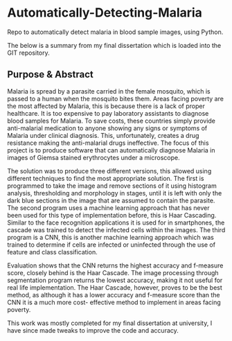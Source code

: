 # Automatically-Detecting-Malaria
Repo to automatically detect malaria in blood sample images, using Python.

The below is a summary from my final dissertation which is loaded into the GIT repository.

## Purpose & Abstract

Malaria is spread by a parasite carried in the female mosquito, which is passed to a human when the mosquito bites them. Areas facing poverty are the most affected by Malaria, this is because there is a lack of proper healthcare. It is too expensive to pay laboratory assistants to diagnose blood samples for Malaria. To save costs, these countries simply provide anti-malarial medication to anyone showing any signs or symptoms of Malaria under clinical diagnosis. This, unfortunately, creates a drug resistance making the anti-malarial drugs ineffective. The focus of this project is to produce software that can automatically diagnose Malaria in images of Giemsa stained erythrocytes under a microscope.

The solution was to produce three different versions, this allowed using different techniques to find the most appropriate solution. The first is programmed to take the image and remove sections of it using histogram analysis, thresholding and morphology in stages, until it is left with only the dark blue sections in the image that are assumed to contain the parasite. The second program uses a machine learning approach that has never been used for this type of implementation before, this is Haar Cascading. Similar to the face recognition applications it is used for in smartphones, the cascade was trained to detect the infected cells within the images. The third program is a CNN, this is another machine learning approach which was trained to determine if cells are infected or uninfected through the use of feature and class classification.

Evaluation shows that the CNN returns the highest accuracy and f-measure score, closely behind is the Haar Cascade. The image processing through segmentation program returns the lowest accuracy, making it not useful for real life implementation. The Haar Cascade, however, proves to be the best method, as although it has a lower accuracy and f-measure score than the CNN it is a much more cost- effective method to implement in areas facing poverty.

This work was mostly completed for my final dissertation at university, I have since made tweaks to improve the code and accuracy.  
